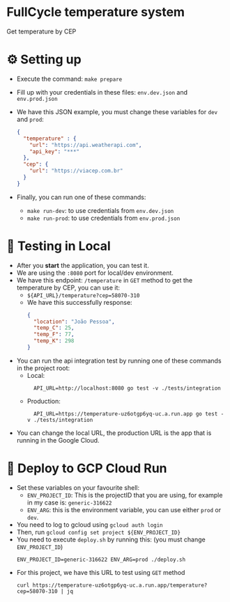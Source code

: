 # FullCycle temperature system
Get temperature by CEP

# ⚙️ Setting up

- Execute the command: `make prepare`
- Fill up with your credentials in these files: `env.dev.json` and `env.prod.json`
- We have this JSON example, you must change these variables for `dev` and `prod`:
  ```json
  {
    "temperature" : {
      "url": "https://api.weatherapi.com",
      "api_key": "***"
    },
    "cep": {
      "url": "https://viacep.com.br"
    }
  }
  ```

- Finally, you can run one of these commands:
  - `make run-dev`: to use credentials from `env.dev.json`
  - `make run-prod`: to use credentials from `env.prod.json`

# 🧪 Testing in Local
- After you **start** the application, you can test it.
- We are using the `:8080` port for local/dev environment.
- We have this endpoint: `/temperature` in `GET` method to get the temperature by CEP, you can use it:
  - `${API_URL}/temperature?cep=58070-310`
  - We have this successfully response:
    ```json
    {
      "location": "João Pessoa",
      "temp_C": 25,
      "temp_F": 77,
      "temp_K": 298
    }
    ```
- You can run the api integration test by running one of these commands in the project root:
  - Local:
    ```shell
      API_URL=http://localhost:8080 go test -v ./tests/integration
    ```
  - Production: 
    ```shell
      API_URL=https://temperature-uz6otgp6yq-uc.a.run.app go test -v ./tests/integration
    ```
- You can change the local URL, the production URL is the app that is running in the Google Cloud.

# 🚀 Deploy to GCP Cloud Run
- Set these variables on your favourite shell:
  - `ENV_PROJECT_ID`: This is the projectID that you are using, for example in my case is: `generic-316622`
  - `ENV_ARG`: this is the environment variable, you can use either `prod` or `dev`.
- You need to log to gcloud using `gcloud auth login`
- Then, run `gcloud config set project ${ENV_PROJECT_ID}`
- You need to execute `deploy.sh` by running this: (you must change `ENV_PROJECT_ID`)
  ```shell
  ENV_PROJECT_ID=generic-316622 ENV_ARG=prod ./deploy.sh
  ```
- For this project, we have this URL to test using `GET` method
  ```shell
  curl https://temperature-uz6otgp6yq-uc.a.run.app/temperature?cep=58070-310 | jq
  ```
